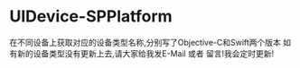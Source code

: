 # UIDevice-SPPlatform
在不同设备上获取对应的设备类型名称,分别写了Objective-C和Swift两个版本
如有新的设备类型没有更新上去,请大家给我发E-Mail 或者 留言!我会定时更新!
